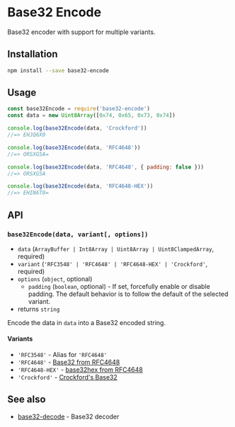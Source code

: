 # Base32 Encode

Base32 encoder with support for multiple variants.

## Installation

```sh
npm install --save base32-encode
```

## Usage

```js
const base32Encode = require('base32-encode')
const data = new Uint8Array([0x74, 0x65, 0x73, 0x74])

console.log(base32Encode(data, 'Crockford'))
//=> EHJQ6X0

console.log(base32Encode(data, 'RFC4648'))
//=> ORSXG5A=

console.log(base32Encode(data, 'RFC4648', { padding: false }))
//=> ORSXG5A

console.log(base32Encode(data, 'RFC4648-HEX'))
//=> EHIN6T0=
```

## API

### `base32Encode(data, variant[, options])`

- `data` (`ArrayBuffer | Int8Array | Uint8Array | Uint8ClampedArray`, required)
- `variant` (`'RFC3548' | 'RFC4648' | 'RFC4648-HEX' | 'Crockford'`, required)
- `options` (`object`, optional)
  - `padding` (`boolean`, optional) - If set, forcefully enable or disable padding. The default behavior is to follow the default of the selected variant.
- returns `string`

Encode the data in `data` into a Base32 encoded string.

#### Variants

- `'RFC3548'` - Alias for `'RFC4648'`
- `'RFC4648'` - [Base32 from RFC4648](https://tools.ietf.org/html/rfc4648)
- `'RFC4648-HEX'` - [base32hex from RFC4648](https://tools.ietf.org/html/rfc4648)
- `'Crockford'` - [Crockford's Base32](http://www.crockford.com/wrmg/base32.html)

## See also

- [base32-decode](https://github.com/LinusU/base32-decode) - Base32 decoder
